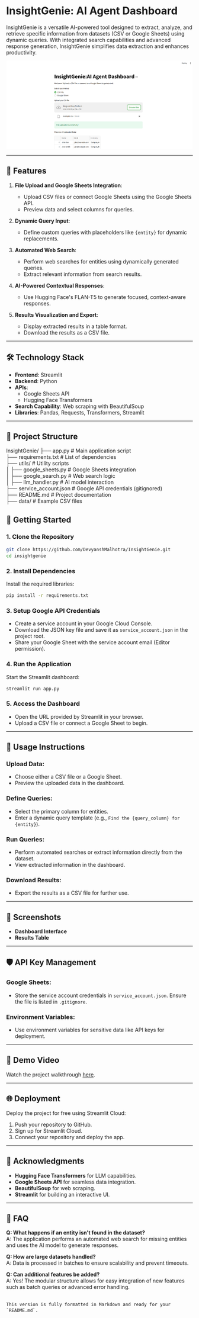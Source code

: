 # InsightGenie: AI Agent Dashboard

InsightGenie is a versatile AI-powered tool designed to extract, analyze, and retrieve specific information from datasets (CSV or Google Sheets) using dynamic queries. With integrated search capabilities and advanced response generation, InsightGenie simplifies data extraction and enhances productivity.

![Dashboard Interface](https://github.com/DevyanshMalhotra/InsightGenie/raw/main/images/image1.png)

---

## 🌟 Features

1. **File Upload and Google Sheets Integration**:
   - Upload CSV files or connect Google Sheets using the Google Sheets API.
   - Preview data and select columns for queries.

2. **Dynamic Query Input**:
   - Define custom queries with placeholders like `{entity}` for dynamic replacements.

3. **Automated Web Search**:
   - Perform web searches for entities using dynamically generated queries.
   - Extract relevant information from search results.

4. **AI-Powered Contextual Responses**:
   - Use Hugging Face's FLAN-T5 to generate focused, context-aware responses.

5. **Results Visualization and Export**:
   - Display extracted results in a table format.
   - Download the results as a CSV file.

---

## 🛠️ Technology Stack

- **Frontend**: Streamlit
- **Backend**: Python
- **APIs**:
  - Google Sheets API
  - Hugging Face Transformers
- **Search Capability**: Web scraping with BeautifulSoup
- **Libraries**: Pandas, Requests, Transformers, Streamlit

---

## 📂 Project Structure

InsightGenie/
├── app.py                 # Main application script  
├── requirements.txt       # List of dependencies  
├── utils/                 # Utility scripts  
│   ├── google_sheets.py   # Google Sheets integration  
│   ├── google_search.py   # Web search logic  
│   ├── llm_handler.py     # AI model interaction  
├── service_account.json   # Google API credentials (gitignored)  
├── README.md              # Project documentation  
├── data/                  # Example CSV files  
           

## 🚀 Getting Started

### 1. Clone the Repository
```bash
git clone https://github.com/DevyanshMalhotra/InsightGenie.git
cd insightgenie
```

### 2. Install Dependencies
Install the required libraries:

```bash
pip install -r requirements.txt
```

### 3. Setup Google API Credentials
- Create a service account in your Google Cloud Console.
- Download the JSON key file and save it as `service_account.json` in the project root.
- Share your Google Sheet with the service account email (Editor permission).

### 4. Run the Application
Start the Streamlit dashboard:

```bash
streamlit run app.py
```

### 5. Access the Dashboard
- Open the URL provided by Streamlit in your browser.
- Upload a CSV file or connect a Google Sheet to begin.

---

## 📝 Usage Instructions

### Upload Data:
- Choose either a CSV file or a Google Sheet.
- Preview the uploaded data in the dashboard.

### Define Queries:
- Select the primary column for entities.
- Enter a dynamic query template (e.g., `Find the {query_column} for {entity}`).

### Run Queries:
- Perform automated searches or extract information directly from the dataset.
- View extracted information in the dashboard.

### Download Results:
- Export the results as a CSV file for further use.

---

## 📸 Screenshots

- **Dashboard Interface**
- **Results Table**

---

## 🛡️ API Key Management

### Google Sheets:
- Store the service account credentials in `service_account.json`. Ensure the file is listed in `.gitignore`.

### Environment Variables:
- Use environment variables for sensitive data like API keys for deployment.

---

## 🎥 Demo Video

Watch the project walkthrough [here](#).

---

## 🌐 Deployment

Deploy the project for free using Streamlit Cloud:

1. Push your repository to GitHub.
2. Sign up for Streamlit Cloud.
3. Connect your repository and deploy the app.

---

## 📢 Acknowledgments

- **Hugging Face Transformers** for LLM capabilities.
- **Google Sheets API** for seamless data integration.
- **BeautifulSoup** for web scraping.
- **Streamlit** for building an interactive UI.

---

## 🧩 FAQ

**Q: What happens if an entity isn't found in the dataset?**  
A: The application performs an automated web search for missing entities and uses the AI model to generate responses.

**Q: How are large datasets handled?**  
A: Data is processed in batches to ensure scalability and prevent timeouts.

**Q: Can additional features be added?**  
A: Yes! The modular structure allows for easy integration of new features such as batch queries or advanced error handling.
```

This version is fully formatted in Markdown and ready for your `README.md`.
